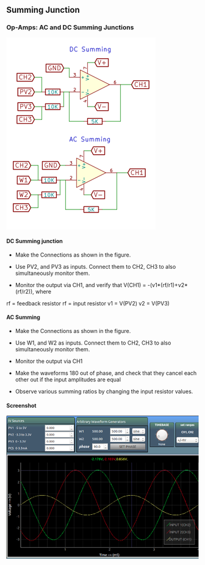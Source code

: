 Summing Junction
---

### Op-Amps: AC and DC Summing Junctions

![](images/schematics/summing.svg)

#### DC Summing junction

* Make the Connections as shown in the figure.

* Use PV2, and PV3 as inputs. Connect them to CH2, CH3 to also simultaneously monitor them.

* Monitor the output via CH1, and verify that V(CH1) = -(v1*(rf/r1)+v2*(rf/r2)), where

rf = feedback resistor
rf = input resistor
v1 = V(PV2)
v2 = V(PV3)

#### AC Summing

* Make the Connections as shown in the figure.
* Use W1, and W2 as inputs. Connect them to CH2, CH3 to also simultaneously monitor them.
* Monitor the output via CH1
* Make the waveforms 180 out of phase, and check that they cancel each other out if the input amplitudes are equal

* Observe various summing ratios by changing the input resistor values.

#### Screenshot

![](images/screenshots/summing_junction.png)


